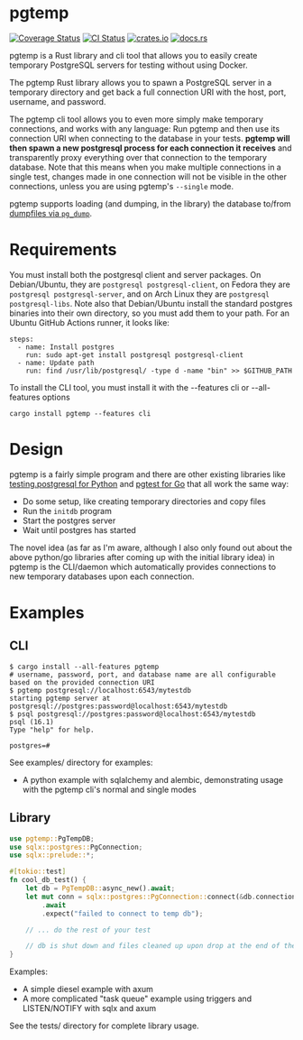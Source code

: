 # pgtemp

[![Coverage Status](https://coveralls.io/repos/github/boustrophedon/pgtemp/badge.svg?branch=master)](https://coveralls.io/github/boustrophedon/pgtemp?branch=master) [![CI Status](https://github.com/boustrophedon/pgtemp/actions/workflows/build-test.yaml/badge.svg)](https://github.com/boustrophedon/pgtemp/actions/workflows/build-test.yaml) [![crates.io](https://img.shields.io/crates/v/pgtemp)](https://crates.io/crates/pgtemp) [![docs.rs](https://img.shields.io/docsrs/pgtemp)](https://docs.rs/pgtemp/latest/pgtemp/)

pgtemp is a Rust library and cli tool that allows you to easily create temporary PostgreSQL servers for testing without using Docker.

The pgtemp Rust library allows you to spawn a PostgreSQL server in a temporary directory and get back a full connection URI with the host, port, username, and password.

The pgtemp cli tool allows you to even more simply make temporary connections, and works with any language: Run pgtemp and then use its connection URI when connecting to the database in your tests. **pgtemp will then spawn a new postgresql process for each connection it receives** and transparently proxy everything over that connection to the temporary database. Note that this means when you make multiple connections in a single test, changes made in one connection will not be visible in the other connections, unless you are using pgtemp's `--single` mode.

pgtemp supports loading (and dumping, in the library) the database to/from [dumpfiles via `pg_dump`](https://www.postgresql.org/docs/current/backup-dump.html).

# Requirements
You must install both the postgresql client and server packages. On Debian/Ubuntu, they are `postgresql postgresql-client`, on Fedora they are `postgresql postgresql-server`, and on Arch Linux they are `postgresql postgresql-libs`. Note also that Debian/Ubuntu install the standard postgres binaries into their own directory, so you must add them to your path. For an Ubuntu GitHub Actions runner, it looks like:

```
steps:
  - name: Install postgres
    run: sudo apt-get install postgresql postgresql-client
  - name: Update path
    run: find /usr/lib/postgresql/ -type d -name "bin" >> $GITHUB_PATH
```

To install the CLI tool, you must install it with the --features cli or --all-features options
```
cargo install pgtemp --features cli
```

# Design

pgtemp is a fairly simple program and there are other existing libraries like [testing.postgresql for Python](https://github.com/tk0miya/testing.postgresql) and [pgtest for Go](https://github.com/rubenv/pgtest) that all work the same way:

- Do some setup, like creating temporary directories and copy files
- Run the `initdb` program
- Start the postgres server
- Wait until postgres has started

The novel idea (as far as I'm aware, although I also only found out about the above python/go libraries after coming up with the initial library idea) in pgtemp is the CLI/daemon which automatically provides connections to new temporary databases upon each connection.

# Examples

## CLI
```
$ cargo install --all-features pgtemp
# username, password, port, and database name are all configurable based on the provided connection URI
$ pgtemp postgresql://localhost:6543/mytestdb 
starting pgtemp server at postgresql://postgres:password@localhost:6543/mytestdb
$ psql postgresql://postgres:password@localhost:6543/mytestdb
psql (16.1)
Type "help" for help.

postgres=#
```

See examples/ directory for examples:
- A python example with sqlalchemy and alembic, demonstrating usage with the pgtemp cli's normal and single modes

## Library

```rust
use pgtemp::PgTempDB;
use sqlx::postgres::PgConnection;
use sqlx::prelude::*;

#[tokio::test]
fn cool_db_test() {
    let db = PgTempDB::async_new().await;
    let mut conn = sqlx::postgres::PgConnection::connect(&db.connection_uri())
        .await
        .expect("failed to connect to temp db");

    // ... do the rest of your test

    // db is shut down and files cleaned up upon drop at the end of the test
}
```

Examples:
- A simple diesel example with axum
- A more complicated "task queue" example using triggers and LISTEN/NOTIFY with sqlx and axum

See the tests/ directory for complete library usage.
